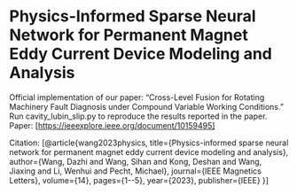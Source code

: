 # Physics-Informed Sparse Neural Network for Permanent Magnet Eddy Current Device Modeling and Analysis
  
Official implementation of our paper: “Cross-Level Fusion for Rotating Machinery Fault Diagnosis under Compound Variable Working Conditions.”
Run cavity_lubin_slip.py to reproduce the results reported in the paper.
Paper: [https://ieeexplore.ieee.org/document/10159495]

Citation: [@article{wang2023physics,
            title={Physics-informed sparse neural network for permanent magnet eddy current device modeling and analysis},
            author={Wang, Dazhi and Wang, Sihan and Kong, Deshan and Wang, Jiaxing and Li, Wenhui and Pecht, Michael},
            journal={IEEE Magnetics Letters},
            volume={14},
            pages={1--5},
            year={2023},
            publisher={IEEE}
          }]

